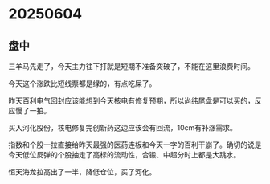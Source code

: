 # 20250604

## 盘中

三羊马先走了，今天主力往下打就是短期不准备突破了，不能在这里浪费时间。

今天这个涨跌比短线票都是绿的，有点吃屎了。

昨天百利电气回封应该能想到今天核电有修复预期，所以尚纬尾盘是可以买的，反应慢了一拍。

买入河化股份，核电修复完创新药这边应该会有回流，10cm有补涨需求。

指数和个股一拉直接给昨天最强的医药连板和今天一字的百利干崩了。确切的说是今天低位反弹的个股抽走了高标的流动性，合锻、中超分时上都是大跳水。

恒天海龙拉高出了一半，降低仓位，买了河化。
